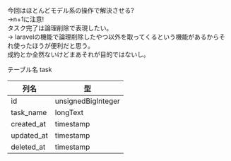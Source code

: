 今回はほとんどモデル系の操作で解決させる?  
->n+1に注意!  
タスク完了は論理削除で表現したい｡  
-> laravelの機能で論理削除したやつ以外を取ってくるという機能があるからそれ使ったほうが便利だと思う｡  
成約とか全然ないけどまあそれが目的ではないし｡

テーブル名 task

|列名|型|
|--|--|
|id|unsignedBigInteger|
|task_name|longText|
|created_at|timestamp|
|updated_at|timestamp|
|deleted_at|timestamp|
